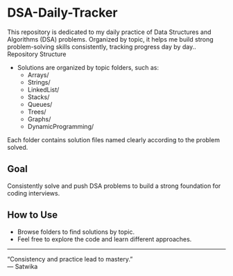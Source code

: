 # DSA-Daily-Tracker
This repository is dedicated to my daily practice of Data Structures and Algorithms (DSA) problems.  Organized by topic, it helps me build strong problem-solving skills consistently, tracking progress day by day..
Repository Structure

- Solutions are organized by topic folders, such as:
  - Arrays/
  - Strings/
  - LinkedList/
  - Stacks/
  - Queues/
  - Trees/
  - Graphs/
  - DynamicProgramming/

Each folder contains solution files named clearly according to the problem solved.

## Goal

Consistently solve and push DSA problems to build a strong foundation for coding interviews.
## How to Use

- Browse folders to find solutions by topic.
- Feel free to explore the code and learn different approaches.


---

“Consistency and practice lead to mastery.”  
— Satwika
